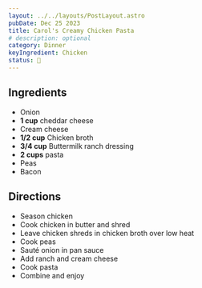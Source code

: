 ```yaml
---
layout: ../../layouts/PostLayout.astro
pubDate: Dec 25 2023
title: Carol's Creamy Chicken Pasta
# description: optional
category: Dinner
keyIngredient: Chicken
status: 🤩
---
```


## Ingredients
- Onion
- **1 cup** cheddar cheese
- Cream cheese
- **1/2 cup** Chicken broth
- **3/4 cup** Buttermilk ranch dressing
- **2 cups** pasta
- Peas
- Bacon

## Directions
- Season chicken
- Cook chicken in butter and shred
- Leave chicken shreds in chicken broth over low heat
- Cook peas
- Sauté onion in pan sauce
- Add ranch and cream cheese 
- Cook pasta
- Combine and enjoy
